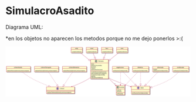 # SimulacroAsadito

Diagrama UML:

*en los objetos no aparecen los metodos porque no me dejo ponerlos >:(

![mi foto](plantuml.svg)

